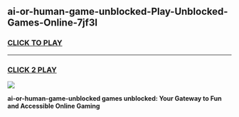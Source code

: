 
## ai-or-human-game-unblocked-Play-Unblocked-Games-Online-7jf3l
<h3>
<a href="https://premium76.site?title=ai-or-human-game-unblocked&ref=25A">CLICK TO PLAY</a></h3>
<hr>

<h3>
<a href="https://premium76.site?title=ai-or-human-game-unblocked&ref=25A">CLICK 2 PLAY</a>
  
</h3>

<a href="https://premium76.site?title=ai-or-human-game-unblocked&ref=25A"><img src="https://clearcache.store/games.png"></a>


**ai-or-human-game-unblocked games unblocked: Your Gateway to Fun and Accessible Online Gaming**
